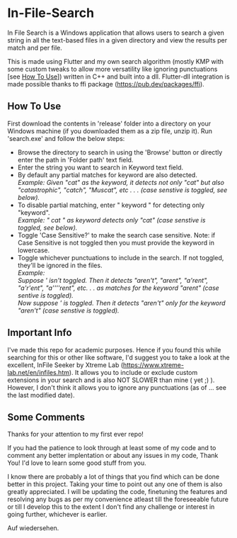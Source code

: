 # In-File-Search
In File Search is a Windows application that allows users to search a given string in all the text-based files in a given directory and view the results per match and per file. 

This is made using Flutter and my own search algorithm (mostly KMP with some custom tweaks to allow more versatility like ignoring punctuations [see [How To Use](#how-to-use)]) written in C++ and built into a dll.
Flutter-dll integration is made possible thanks to ffi package (https://pub.dev/packages/ffi). 

## How To Use

First download the contents in 'release' folder into a directory on your Windows machine (if you downloaded them as a zip file, unzip it). Run 'search.exe' and follow the below steps: 

- Browse the directory to search in using the 'Browse' button or directly enter the path in 'Folder path' text field.  
- Enter the string you want to search in Keyword text field.  
- By default any partial matches for keyword are also detected.  
  _Example: Given "cat" as the keyword, it detects not only "cat" but also "catastrophic", "catch", "Muscat", etc . . . (case senstive is toggled, see below)._
- To disable partial matching, enter " keyword " for detecting only "keyword".  
  _Example: " cat " as keyword detects only "cat" (case senstive is toggled, see below)._
- Toggle 'Case Sensitive?' to make the search case sensitive. Note: if Case Sensitive is not toggled then you must provide the keyword in lowercase.  
- Toggle whichever punctuations to include in the search. If not toggled, they'll be ignored in the files.  
  _Example:<br/>
    Suppose  '  isn't toggled. Then it detects "aren't", "arent", "a'rent", "a'r'ent", "a''''rent", etc. . . as matches for the keyword "arent" (case sentive is toggled)._  
             _Now suppose  '  is toggled. Then it detects "aren't" only for the keyword "aren't" (case senstive is toggled)._ 

## Important Info
I've made this repo for academic purposes. Hence if you found this while searching for this or other like software, I'd suggest you to take a look at the excellent, InFile Seeker by Xtreme Lab (https://www.xtreme-lab.net/en/infiles.htm). It allows you to include or exclude custom extensions in your search and is also NOT SLOWER than mine ( yet ;) ).  
However, I don't think it allows you to ignore any punctuations (as of ... see the last modified date). 

## Some Comments
Thanks for your attention to my first ever repo!  <br/>

If you had the patience to look through at least some of my code and to comment any better implentation or about any issues in my code, Thank You! I'd love to learn some good stuff from you. <br/>

I know there are probably a lot of things that you find which can be done better in this project. Taking your time to point out any one of them is also greatly appreciated. I will be updating the code, finetuning the features and resolving any bugs as per my convenience atleast till the foreseeable future or till I develop this to the extent I don't find any challenge or interest in going further, whichever is earlier. <br/>

Auf wiedersehen.
